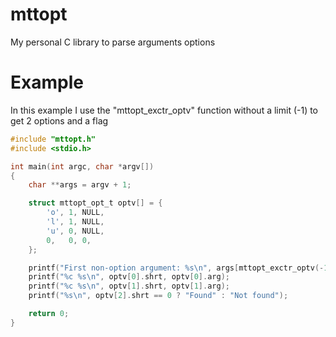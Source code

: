 # mttopt
My personal C library to parse arguments options

# Example
In this example I use the "mttopt_exctr_optv" function without a limit (-1) to get 2 options and a flag
```c
#include "mttopt.h"
#include <stdio.h>

int main(int argc, char *argv[])
{
	char **args = argv + 1;

	struct mttopt_opt_t optv[] = {
		'o', 1, NULL,
		'l', 1, NULL,
		'u', 0, NULL,
		0,   0, 0,
	};

	printf("First non-option argument: %s\n", args[mttopt_exctr_optv(-1, args, -1, optv)]);
	printf("%c %s\n", optv[0].shrt, optv[0].arg);
	printf("%c %s\n", optv[1].shrt, optv[1].arg);
	printf("%s\n", optv[2].shrt == 0 ? "Found" : "Not found");

	return 0;
}
```
